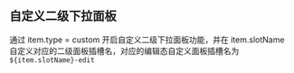 ## 自定义二级下拉面板

通过 item.type = custom 开启自定义二级下拉面板功能，并在 item.slotName 自定义对应的二级面板插槽名，对应的编辑态自定义面板插槽名为 `${item.slotName}-edit`

<preview path="../search-box/custom-panel.vue" ></preview>
